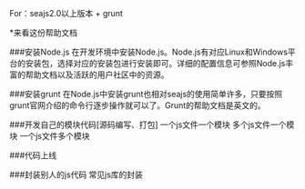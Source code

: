 For：seajs2.0以上版本 + grunt*来看这份帮助文档###安装Node.js在开发环境中安装Node.js。Node.js有对应Linux和Windows平台的安装包，选择对应的安装包进行安装即可。详细的配置信息可参照Node.js丰富的帮助文档以及活跃的用户社区中的资源。	###安装grunt在Node.js中安装grunt也相对seajs的使用简单许多，只要按照grunt官网介绍的命令行逐步操作就可以了。Grunt的帮助文档是英文的。	###开发自己的模块代码[源码编写、打包]	一个js文件一个模块	多个js文件一个模块	一个js文件多个模块###代码上线	###封装别人的js代码	常见js库的封装	